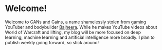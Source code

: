 # Welcome! 

Welcome to GANs and Gains, a name shamelessly stolen from gaming YouTuber and bodybuilder [Bajheera](https://www.youtube.com/user/BajheeraWoW). While he makes YouTube videos about World of Warcraft and lifting, my blog will be more focused on deep learning, machine learning and artificial intelligence more broadly. I plan to publish weekly going forward, so stick around!
